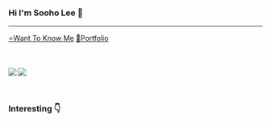 ### Hi I'm Sooho Lee 👋
<hr>

[⭐Want To Know Me](https://resume.sooho.info/)
[🌠Portfolio](https://portfolio.sooho.info/)

<br/>

<p><img align="left" src=https://github-readme-stats.vercel.app/api?username=angelSooho&show_icons=true&theme=merko)/></p>
<p><img align="center" src=https://github-readme-stats.vercel.app/api/top-langs/?username=angelSooho&layout=compact&theme=merko)/></p>
<br/>

### Interesting 👇





